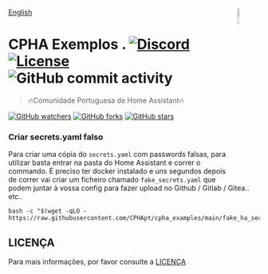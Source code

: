 [English](./README-en-EN.md)
[<img src="https://avatars.githubusercontent.com/u/88738079?s=400&u=ca61a124c283d03a55afefbb7b9b98dfbd6e135e&v=4" alt="Logo of the project" align="right" width="9%" height="9%">](https://www.sthope.dev/)

# CPHA Exemplos . [![Discord](https://img.shields.io/discord/494714310518505472?style=plastic)](https://discord.gg/Mh9mTEA) [![License](https://img.shields.io/github/license/CPHApt/cpha_examples?style=plastic)](https://github.com/CPHApt/cpha_examples/blob/main/LICENSE) ![GitHub commit activity](https://img.shields.io/github/commit-activity/w/CPHApt/cpha_examples?style=plastic)
> 🔥Comunidade Portuguesa de Home Assistant🔥  

[![GitHub watchers](https://img.shields.io/github/watchers/CPHApt/cpha_examples.svg?style=social&label=Watch)](https://GitHub.com/CPHApt/cpha_examples/watchers/) 
[![GitHub forks](https://img.shields.io/github/forks/CPHApt/cpha_examples.svg?style=social&label=Fork)](https://GitHub.com/CPHApt/cpha_examples/network/)
[![GitHub stars](https://img.shields.io/github/stars/CPHApt/cpha_examples.svg?style=social&label=Star)](https://GitHub.com/CPHApt/cpha_examples/stargazers/)

### Criar secrets.yaml falso

Para criar uma cópia do `secrets.yaml` com passwords falsas, para utilizar basta entrar na pasta do Home Assistant e correr o commando.
É preciso ter docker instalado e uns segundos depois de correr vai criar um ficheiro chamado `fake_secrets.yaml` que podem juntar à vossa config para fazer upload no Github / Gitlab / Gitea.. etc..
```
bash -c "$(wget -qLO - https://raw.githubusercontent.com/CPHApt/cpha_examples/main/fake_ha_secrets.sh)"
```

## LICENÇA

Para mais informações, por favor consulte a [LICENÇA](LICENSE)
